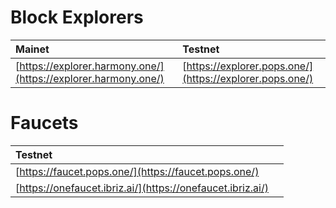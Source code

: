 # Block Explorers

| Mainet | Testnet |
| :--- | :--- |
| [https://explorer.harmony.one/](https://explorer.harmony.one/) | [https://explorer.pops.one/](https://explorer.pops.one/) |

# Faucets

| Testnet |  |
| :--- | :--- |
| [https://faucet.pops.one/](https://faucet.pops.one/) |  |
| [https://onefaucet.ibriz.ai/](https://onefaucet.ibriz.ai/) |  |